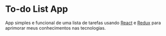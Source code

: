# To-do List App

App simples e funcional de uma lista de tarefas usando [React](https://pt-br.reactjs.org/) e [Redux](https://redux.js.org/) para aprimorar meus conhecimentos nas tecnologias.
